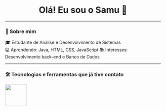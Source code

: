 <h1 align="center">Olá! Eu sou o Samu 👋</h1>

---

### 🚀 Sobre mim

🎓 Estudante de Análise e Desenvolvimento de Sistemas  
💻 Aprendendo: Java, HTML, CSS, JavaScript
📚 Interesses: Desenvolvimento back-end e Banco de Dados  

---

### 🛠️ Tecnologias e ferramentas que já tive contato

<img src="https://cdn.jsdelivr.net/gh/devicons/devicon@latest/icons/html5/html5-original.svg" width=70px/>

